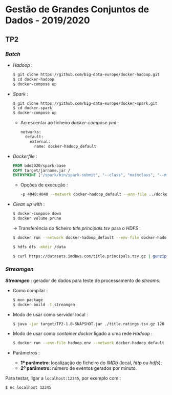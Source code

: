 # Gestão de Grandes Conjuntos de Dados - 2019/2020

## TP2

### *Batch*

* *Hadoop* :

    ```bash
    $ git clone https://github.com/big-data-europe/docker-hadoop.git
    $ cd docker-hadoop
    $ docker-compose up
    ```

* *Spark* :

    ```bash
    $ git clone https://github.com/big-data-europe/docker-spark.git
    $ cd docker-spark
    $ docker-compose up
    ```

    * Acrescentar ao ficheiro *docker-compose.yml* :

        ```bash
        networks:
          default:
            external:
              name: docker-hadoop_default
        ```

* *Dockerfile* :

    ```dockerfile
    FROM bde2020/spark-base
    COPY target/jarname.jar /
    ENTRYPOINT ["/spark/bin/spark-submit", "--class", "mainclass", "--master", "spark://spark-master:7077", "/jarname.jar"]
    ```

    * Opções de execução :

        ```bash
        -p 4040:4040 --network docker-hadoop_default --env-file ../docker-hadoop/hadoop.env
        ```

* *Clean up with* :

    ```bash
    $ docker-compose down
    $ docker volume prune
    ```

    &rarr; Transferência do ficheiro *title.principals.tsv* para o *HDFS* :

    ```bash
    $ docker run --network docker-hadoop_default --env-file docker-hadoop/hadoop.env -it bde2020/hadoop-base bash
    
    $ hdfs dfs -mkdir /data
    
    $ curl https://datasets.imdbws.com/title.principals.tsv.gz | gunzip | hdfs dfs -put - hdfs://namenode:9000/data/title.principals.tsv
    ```

### *Streamgen*

***Streamgen*** : gerador de dados para teste de processamento de *streams*.

* Como compilar :

    ```bash
    $ mvn package
    $ docker build -t streamgen
    ```

* Modo de usar como servidor local :

    ```bash
    $ java -jar target/TP2-1.0-SNAPSHOT.jar ./title.ratings.tsv.gz 120
    ```

* Modo de usar como *container* *docker* ligado a uma rede *Hadoop* :

    ```bash
    $ docker run --env-file hadoop.env --network docker-hadoop_default -p 12345:12345 run streamgen hdfs:///input/title.ratings.tsv 120
    ```

* Parâmetros :
    * **1º parâmetro**: localização do ficheiro do *IMDb* (local, *http* ou *hdfs*);
    * **2º parâmetro:** número de eventos gerados por minuto.

Para testar, ligar a `localhost:12345`, por exemplo com :

```bash
$ nc localhost 12345
```

